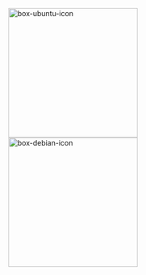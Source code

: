 [<img src="/wp-content/uploads/2013/02/box-ubuntu-icon.png" alt="box-ubuntu-icon" width="256" height="256" class="aligncenter size-full wp-image-2452" />][1][<img src="/wp-content/uploads/2013/02/box-debian-icon.png" alt="box-debian-icon" width="256" height="256" class="aligncenter size-medium wp-image-2453" />][2]

 [1]: /wp-content/uploads/2013/02/box-ubuntu-icon.png
 [2]: /wp-content/uploads/2013/02/box-debian-icon.png